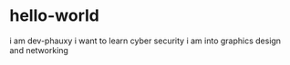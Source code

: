 # hello-world
i am dev-phauxy
i want to learn cyber security
i am into graphics design and networking
